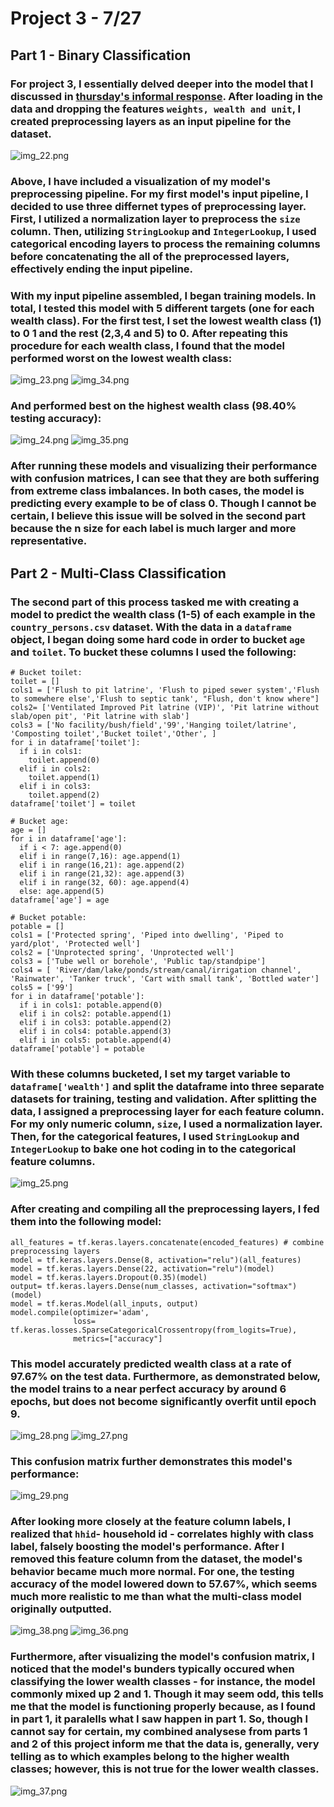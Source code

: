 # Project 3 - 7/27
## Part 1 - Binary Classification
### For project 3, I essentially delved deeper into the model that I discussed in [thursday's informal response](thursday3.md). After loading in the data and dropping the features `weights, wealth and unit`, I created preprocessing layers as an input pipeline for the dataset. 
![img_22.png](img_22.png)
### Above, I have included a visualization of my model's preprocessing pipeline. For my first model's input pipeline, I decided to use three differnet types of preprocessing layer. First, I utilized a normalization layer to preprocess the `size` column. Then, utilizing `StringLookup` and `IntegerLookup`, I used categorical encoding layers to process the remaining columns before concatenating the all of the preprocessed layers, effectively ending the input pipeline.
### With my input pipeline assembled, I began training models. In total, I tested this model with 5 different targets (one for each wealth class). For the first test, I set the lowest wealth class (1) to 0 1 and the rest (2,3,4 and 5) to 0. After repeating this procedure for each wealth class, I found that the model performed worst on the lowest wealth class:
![img_23.png](img_23.png)
![img_34.png](img_34.png)
### And performed best on the highest wealth class (98.40% testing accuracy):
![img_24.png](img_24.png)
![img_35.png](img_35.png)
### After running these models and visualizing their performance with confusion matrices, I can see that they are both suffering from extreme class imbalances. In both cases, the model is predicting every example to be of class 0. Though I cannot be certain, I believe this issue will be solved in the second part because the n size for each label is much larger and more representative.
## Part 2 - Multi-Class Classification
### The second part of this process tasked me with creating a model to predict the wealth class (1-5) of each example in the `country_persons.csv` dataset. With the data in a `dataframe` object, I began doing some hard code in order to bucket `age` and `toilet`. To bucket these columns I used the following:
```
# Bucket toilet:
toilet = []
cols1 = ['Flush to pit latrine', 'Flush to piped sewer system','Flush to somewhere else','Flush to septic tank', "Flush, don't know where"]
cols2= ['Ventilated Improved Pit latrine (VIP)', 'Pit latrine without slab/open pit', 'Pit latrine with slab']
cols3 = ['No facility/bush/field','99','Hanging toilet/latrine', 'Composting toilet','Bucket toilet','Other', ]
for i in dataframe['toilet']:
  if i in cols1:
    toilet.append(0)
  elif i in cols2:
    toilet.append(1)
  elif i in cols3:
    toilet.append(2)
dataframe['toilet'] = toilet

# Bucket age:
age = []
for i in dataframe['age']:
  if i < 7: age.append(0)
  elif i in range(7,16): age.append(1)
  elif i in range(16,21): age.append(2)
  elif i in range(21,32): age.append(3)
  elif i in range(32, 60): age.append(4)
  else: age.append(5)
dataframe['age'] = age

# Bucket potable:
potable = []
cols1 = ['Protected spring', 'Piped into dwelling', 'Piped to yard/plot', 'Protected well']
cols2 = ['Unprotected spring', 'Unprotected well']
cols3 = ['Tube well or borehole', 'Public tap/standpipe']
cols4 = [ 'River/dam/lake/ponds/stream/canal/irrigation channel', 'Rainwater', 'Tanker truck', 'Cart with small tank', 'Bottled water']
cols5 = ['99']
for i in dataframe['potable']:
  if i in cols1: potable.append(0)
  elif i in cols2: potable.append(1)
  elif i in cols3: potable.append(2)
  elif i in cols4: potable.append(3)
  elif i in cols5: potable.append(4)
dataframe['potable'] = potable
```
### With these columns bucketed, I set my target variable to `dataframe['wealth']` and split the dataframe into three separate datasets for training, testing and validation. After splitting the data, I assigned a preprocessing layer for each feature column. For my only numeric column, `size`, I used a normalization layer. Then, for the categorical features, I used `StringLookup` and `IntegerLookup` to bake one hot coding in to the categorical feature columns.
![img_25.png](img_25.png)
###  After creating and compiling all the preprocessing layers, I fed them into the following model:
```
all_features = tf.keras.layers.concatenate(encoded_features) # combine preprocessing layers
model = tf.keras.layers.Dense(8, activation="relu")(all_features)
model = tf.keras.layers.Dense(22, activation="relu")(model)
model = tf.keras.layers.Dropout(0.35)(model)
output= tf.keras.layers.Dense(num_classes, activation="softmax")(model)
model = tf.keras.Model(all_inputs, output)
model.compile(optimizer='adam',
              loss= tf.keras.losses.SparseCategoricalCrossentropy(from_logits=True),
              metrics=["accuracy"]
```
### This model accurately predicted wealth class at a rate of 97.67% on the test data. Furthermore, as demonstrated below, the model trains to a near perfect accuracy by around 6 epochs, but does not become significantly overfit until epoch 9.
![img_28.png](img_28.png)
![img_27.png](img_27.png)

### This confusion matrix further demonstrates this model's performance:
![img_29.png](img_29.png)

### After looking more closely at the feature column labels, I realized that `hhid`- household id - correlates highly with class label, falsely boosting the model's performance. After I removed this feature column from the dataset, the model's behavior became much more normal. For one, the testing accuracy of the model lowered down to 57.67%, which seems much more realistic to me than what the multi-class model originally outputted.
![img_38.png](img_38.png)
![img_36.png](img_36.png)
### Furthermore, after visualizing the model's confusion matrix, I noticed that the model's bunders typically occured when classifying the lower wealth classes - for instance, the model commonly mixed up 2 and 1. Though it may seem odd, this tells me that the model is functioning properly because, as I found in part 1, it paralells what I saw happen in part 1. So, though I cannot say for certain, my combined analysese from parts 1 and 2 of this project inform me that the data is, generally, very telling as to which examples belong to the higher wealth classes; however, this is not true for the lower wealth classes. 
![img_37.png](img_37.png)